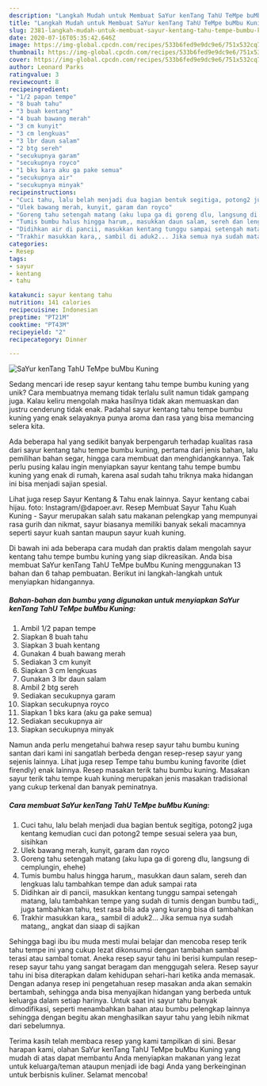 ```yaml
---
description: "Langkah Mudah untuk Membuat SaYur kenTang TahU TeMpe buMbu Kuning, Menggugah Selera"
title: "Langkah Mudah untuk Membuat SaYur kenTang TahU TeMpe buMbu Kuning, Menggugah Selera"
slug: 2381-langkah-mudah-untuk-membuat-sayur-kentang-tahu-tempe-bumbu-kuning-menggugah-selera
date: 2020-07-16T05:35:42.646Z
image: https://img-global.cpcdn.com/recipes/533b6fed9e9dc9e6/751x532cq70/sayur-kentang-tahu-tempe-bumbu-kuning-foto-resep-utama.jpg
thumbnail: https://img-global.cpcdn.com/recipes/533b6fed9e9dc9e6/751x532cq70/sayur-kentang-tahu-tempe-bumbu-kuning-foto-resep-utama.jpg
cover: https://img-global.cpcdn.com/recipes/533b6fed9e9dc9e6/751x532cq70/sayur-kentang-tahu-tempe-bumbu-kuning-foto-resep-utama.jpg
author: Leonard Parks
ratingvalue: 3
reviewcount: 8
recipeingredient:
- "1/2 papan tempe"
- "8 buah tahu"
- "3 buah kentang"
- "4 buah bawang merah"
- "3 cm kunyit"
- "3 cm lengkuas"
- "3 lbr daun salam"
- "2 btg sereh"
- "secukupnya garam"
- "secukupnya royco"
- "1 bks kara aku ga pake semua"
- "secukupnya air"
- "secukupnya minyak"
recipeinstructions:
- "Cuci tahu, lalu belah menjadi dua bagian bentuk segitiga, potong2 juga kentang kemudian cuci dan potong2 tempe sesuai selera yaa bun, sisihkan"
- "Ulek bawang merah, kunyit, garam dan royco"
- "Goreng tahu setengah matang (aku lupa ga di goreng dlu, langsung di cemplungin, ehehe)"
- "Tumis bumbu halus hingga harum,, masukkan daun salam, sereh dan lengkuas lalu tambahkan tempe dan aduk sampai rata"
- "Didihkan air di pancii, masukkan kentang tunggu sampai setengah matang, lalu tambahkan tempe yang sudah di tumis dengan bumbu tadi,, juga tambahkan tahu, test rasa bila ada yang kurang bisa di tambahkan"
- "Trakhir masukkan kara,, sambil di aduk2... Jika semua nya sudah matang,, angkat dan siaap di sajikan"
categories:
- Resep
tags:
- sayur
- kentang
- tahu

katakunci: sayur kentang tahu 
nutrition: 141 calories
recipecuisine: Indonesian
preptime: "PT21M"
cooktime: "PT43M"
recipeyield: "2"
recipecategory: Dinner

---
```



![SaYur kenTang TahU TeMpe buMbu Kuning](https://img-global.cpcdn.com/recipes/533b6fed9e9dc9e6/751x532cq70/sayur-kentang-tahu-tempe-bumbu-kuning-foto-resep-utama.jpg)

Sedang mencari ide resep sayur kentang tahu tempe bumbu kuning yang unik? Cara membuatnya memang tidak terlalu sulit namun tidak gampang juga. Kalau keliru mengolah maka hasilnya tidak akan memuaskan dan justru cenderung tidak enak. Padahal sayur kentang tahu tempe bumbu kuning yang enak selayaknya punya aroma dan rasa yang bisa memancing selera kita.

Ada beberapa hal yang sedikit banyak berpengaruh terhadap kualitas rasa dari sayur kentang tahu tempe bumbu kuning, pertama dari jenis bahan, lalu pemilihan bahan segar, hingga cara membuat dan menghidangkannya. Tak perlu pusing kalau ingin menyiapkan sayur kentang tahu tempe bumbu kuning yang enak di rumah, karena asal sudah tahu triknya maka hidangan ini bisa menjadi sajian spesial.

Lihat juga resep Sayur Kentang &amp; Tahu enak lainnya. Sayur kentang cabai hijau. foto: Instagram/@dapoer.avr. Resep Membuat Sayur Tahu Kuah Kuning - Sayur merupakan salah satu makanan pelengkap yang mempunyai rasa gurih dan nikmat, sayur biasanya memiliki banyak sekali macamnya seperti sayur kuah santan maupun sayur kuah kuning.


Di bawah ini ada beberapa cara mudah dan praktis dalam mengolah sayur kentang tahu tempe bumbu kuning yang siap dikreasikan. Anda bisa membuat SaYur kenTang TahU TeMpe buMbu Kuning menggunakan 13 bahan dan 6 tahap pembuatan. Berikut ini langkah-langkah untuk menyiapkan hidangannya.

<!--inarticleads1-->

##### Bahan-bahan dan bumbu yang digunakan untuk menyiapkan SaYur kenTang TahU TeMpe buMbu Kuning:

1. Ambil 1/2 papan tempe
1. Siapkan 8 buah tahu
1. Siapkan 3 buah kentang
1. Gunakan 4 buah bawang merah
1. Sediakan 3 cm kunyit
1. Siapkan 3 cm lengkuas
1. Gunakan 3 lbr daun salam
1. Ambil 2 btg sereh
1. Sediakan secukupnya garam
1. Siapkan secukupnya royco
1. Siapkan 1 bks kara (aku ga pake semua)
1. Sediakan secukupnya air
1. Siapkan secukupnya minyak


Namun anda perlu mengetahui bahwa resep sayur tahu bumbu kuning santan dari kami ini sangatlah berbeda dengan resep-resep sayur yang sejenis lainnya. Lihat juga resep Tempe tahu bumbu kuning favorite (diet firendly) enak lainnya. Resep masakan terik tahu bumbu kuning. Masakan sayur terik tahu tempe kuah kuning merupakan jenis masakan tradisional yang cukup terkenal dan banyak peminatnya. 

<!--inarticleads2-->

##### Cara membuat SaYur kenTang TahU TeMpe buMbu Kuning:

1. Cuci tahu, lalu belah menjadi dua bagian bentuk segitiga, potong2 juga kentang kemudian cuci dan potong2 tempe sesuai selera yaa bun, sisihkan
1. Ulek bawang merah, kunyit, garam dan royco
1. Goreng tahu setengah matang (aku lupa ga di goreng dlu, langsung di cemplungin, ehehe)
1. Tumis bumbu halus hingga harum,, masukkan daun salam, sereh dan lengkuas lalu tambahkan tempe dan aduk sampai rata
1. Didihkan air di pancii, masukkan kentang tunggu sampai setengah matang, lalu tambahkan tempe yang sudah di tumis dengan bumbu tadi,, juga tambahkan tahu, test rasa bila ada yang kurang bisa di tambahkan
1. Trakhir masukkan kara,, sambil di aduk2... Jika semua nya sudah matang,, angkat dan siaap di sajikan


Sehingga bagi ibu ibu muda mesti mulai belajar dan mencoba resep terik tahu tempe ini yang cukup lezat dikonsumsi dengan tambahan sambal terasi atau sambal tomat. Aneka resep sayur tahu ini berisi kumpulan resep-resep sayur tahu yang sangat beragam dan menggugah selera. Resep sayur tahu ini bisa diterapkan dalam kehidupan sehari-hari ketika anda memasak. Dengan adanya resep ini pengetahuan resep masakan anda akan semakin bertambah, sehingga anda bisa menyajikan hidangan yang berbeda untuk keluarga dalam setiap harinya. Untuk saat ini sayur tahu banyak dimodifikasi, seperti menambahkan bahan atau bumbu pelengkap lainnya sehingga dengan begitu akan menghasilkan sayur tahu yang lebih nikmat dari sebelumnya. 

Terima kasih telah membaca resep yang kami tampilkan di sini. Besar harapan kami, olahan SaYur kenTang TahU TeMpe buMbu Kuning yang mudah di atas dapat membantu Anda menyiapkan makanan yang lezat untuk keluarga/teman ataupun menjadi ide bagi Anda yang berkeinginan untuk berbisnis kuliner. Selamat mencoba!
